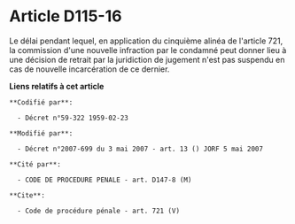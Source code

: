 # Article D115-16

Le délai pendant lequel, en application du cinquième alinéa de l'article 721, la commission d'une nouvelle infraction par le
condamné peut donner lieu à une décision de retrait par la juridiction de jugement n'est pas suspendu en cas de nouvelle
incarcération de ce dernier.

**Liens relatifs à cet article**

	**Codifié par**:

	  - Décret n°59-322 1959-02-23

	**Modifié par**:

	  - Décret n°2007-699 du 3 mai 2007 - art. 13 () JORF 5 mai 2007

	**Cité par**:

	  - CODE DE PROCEDURE PENALE - art. D147-8 (M)

	**Cite**:

	  - Code de procédure pénale - art. 721 (V)
